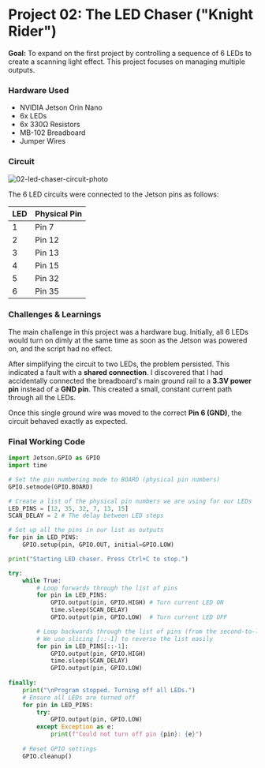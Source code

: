 # Project 02: The LED Chaser ("Knight Rider")

**Goal:** To expand on the first project by controlling a sequence of 6 LEDs to create a scanning light effect. This project focuses on managing multiple outputs.

### Hardware Used

* NVIDIA Jetson Orin Nano
* 6x LEDs
* 6x 330Ω Resistors
* MB-102 Breadboard
* Jumper Wires

### Circuit

![02-led-chaser-circuit-photo](https://github.com/user-attachments/assets/67f26e27-7be9-44c6-b7b1-094d76eb2047)

The 6 LED circuits were connected to the Jetson pins as follows:

| LED | Physical Pin |
| :-- | :----------- |
| 1   | Pin 7        |
| 2   | Pin 12       |
| 3   | Pin 13       |
| 4   | Pin 15       |
| 5   | Pin 32       |
| 6   | Pin 35       |

### Challenges & Learnings

The main challenge in this project was a hardware bug. Initially, all 6 LEDs would turn on dimly at the same time as soon as the Jetson was powered on, and the script had no effect.

After simplifying the circuit to two LEDs, the problem persisted. This indicated a fault with a **shared connection**. I discovered that I had accidentally connected the breadboard's main ground rail to a **3.3V power pin** instead of a **GND pin**. This created a small, constant current path through all the LEDs.

Once this single ground wire was moved to the correct **Pin 6 (GND)**, the circuit behaved exactly as expected.

### Final Working Code

```python
import Jetson.GPIO as GPIO
import time

# Set the pin numbering mode to BOARD (physical pin numbers)
GPIO.setmode(GPIO.BOARD)

# Create a list of the physical pin numbers we are using for our LEDs
LED_PINS = [12, 35, 32, 7, 13, 15]
SCAN_DELAY = 2 # The delay between LED steps

# Set up all the pins in our list as outputs
for pin in LED_PINS:
    GPIO.setup(pin, GPIO.OUT, initial=GPIO.LOW)

print("Starting LED chaser. Press Ctrl+C to stop.")

try:
    while True:
        # Loop forwards through the list of pins
        for pin in LED_PINS:
            GPIO.output(pin, GPIO.HIGH) # Turn current LED ON
            time.sleep(SCAN_DELAY)
            GPIO.output(pin, GPIO.LOW)  # Turn current LED OFF

        # Loop backwards through the list of pins (from the second-to-last to the second)
        # We use slicing [::-1] to reverse the list easily
        for pin in LED_PINS[::-1]:
            GPIO.output(pin, GPIO.HIGH)
            time.sleep(SCAN_DELAY)
            GPIO.output(pin, GPIO.LOW)
            
finally:
    print("\nProgram stopped. Turning off all LEDs.")
    # Ensure all LEDs are turned off
    for pin in LED_PINS:
        try:
            GPIO.output(pin, GPIO.LOW)
        except Exception as e:
            print(f"Could not turn off pin {pin}: {e}")
            
    # Reset GPIO settings
    GPIO.cleanup()
